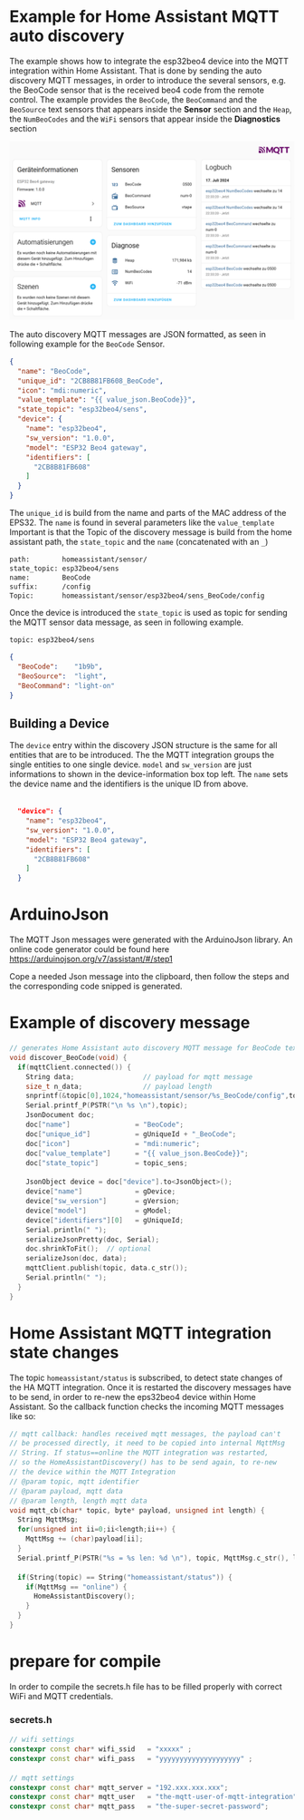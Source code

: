 # Example for Home Assistant MQTT auto discovery
The example shows how to integrate the esp32beo4 device into the MQTT integration within Home Assistant. That is done by sending the auto discovery MQTT messages, in order to introduce the several sensors, e.g. the BeoCode sensor that is the received beo4 code from the remote control. The example provides the `BeoCode`, the `BeoCommand` and the `BeoSource` text sensors that appears inside the **Sensor** section and the `Heap`, the `NumBeoCodes` and the `WiFi` sensors that appear inside the **Diagnostics** section

![HA_esp32beo4_device](doc/HA_esp32beo4_device.png)

The auto discovery MQTT messages are JSON formatted, as seen in following example for the `BeoCode` Sensor. 


```JSON
{
  "name": "BeoCode",
  "unique_id": "2CB8B81FB608_BeoCode",
  "icon": "mdi:numeric",
  "value_template": "{{ value_json.BeoCode}}",
  "state_topic": "esp32beo4/sens",
  "device": {
    "name": "esp32beo4",
    "sw_version": "1.0.0",
    "model": "ESP32 Beo4 gateway",
    "identifiers": [
      "2CB8B81FB608"
    ]
  }
}
```
The `unique_id` is build from the name and parts of the MAC address of the EPS32. The `name` is found in several parameters like the `value_template` Important is that the Topic of the discovery message is build from the home assistant path, the `state_topic` and the `name` (concatenated with an `_`) 


```
path:        homeassistant/sensor/
state_topic: esp32beo4/sens
name:        BeoCode
suffix:      /config
Topic:       homeassistant/sensor/esp32beo4/sens_BeoCode/config
```

Once the device is introduced the `state_topic` is used as topic for sending the MQTT sensor data message, as seen in following example. 

```
topic: esp32beo4/sens
```
```JSON
{
  "BeoCode":    "1b9b",
  "BeoSource":  "light",
  "BeoCommand": "light-on"
}
```

## Building a Device 
The `device` entry within the discovery JSON structure is the same for all entities that are to be introduced. The the MQTT integration groups the single entities to one single device. `model` and `sw_version`  are just informations to shown in the device-information box top left. The `name` sets the device name and the identifiers is the unique ID from above. 

```JSON

  "device": {
    "name": "esp32beo4",
    "sw_version": "1.0.0",
    "model": "ESP32 Beo4 gateway",
    "identifiers": [
      "2CB8B81FB608"
    ]
  }

```

# ArduinoJson
The MQTT Json messages were generated with the ArduinoJson library. An online code generator could be found here https://arduinojson.org/v7/assistant/#/step1

Cope a needed Json message into the clipboard, then follow the steps and the corresponding code snipped is generated.

# Example of discovery message

```cpp
// generates Home Assistant auto discovery MQTT message for BeoCode text sensor
void discover_BeoCode(void) {
  if(mqttClient.connected()) {
    String data;                 // payload for mqtt message
    size_t n_data;               // payload length
    snprintf(&topic[0],1024,"homeassistant/sensor/%s_BeoCode/config",topic_sens);
    Serial.printf_P(PSTR("\n %s \n"),topic);
    JsonDocument doc;
    doc["name"]                = "BeoCode";
    doc["unique_id"]           = gUniqueId + "_BeoCode";
    doc["icon"]                = "mdi:numeric";
    doc["value_template"]      = "{{ value_json.BeoCode}}";
    doc["state_topic"]         = topic_sens;

    JsonObject device = doc["device"].to<JsonObject>();
    device["name"]             = gDevice;
    device["sw_version"]       = gVersion;
    device["model"]            = gModel;
    device["identifiers"][0]   = gUniqueId;
    Serial.println(" ");
    serializeJsonPretty(doc, Serial);
    doc.shrinkToFit();  // optional
    serializeJson(doc, data);
    mqttClient.publish(topic, data.c_str());
    Serial.println(" ");
  }
}
```

# Home Assistant MQTT integration state changes
The topic `homeassistant/status` is subscribed, to detect state changes of the HA MQTT integration. Once it is restarted the discovery messages have to be send, in order to re-new the eps32beo4 device within Home Assistant. So the callback function checks the incoming MQTT messages like so:

````cpp
// mqtt callback: handles received mqtt messages, the payload can't 
// be processed directly, it need to be copied into internal MqttMsg 
// String. If status==online the MQTT integration was restarted, 
// so the HomeAssistantDiscovery() has to be send again, to re-new 
// the device within the MQTT Integration
// @param topic, mqtt identifier
// @param payload, mqtt data
// @param length, length mqtt data
void mqtt_cb(char* topic, byte* payload, unsigned int length) {
  String MqttMsg;
  for(unsigned int ii=0;ii<length;ii++) {
    MqttMsg += (char)payload[ii]; 
  } 
  Serial.printf_P(PSTR("%s = %s len: %d \n"), topic, MqttMsg.c_str(), length);

  if(String(topic) == String("homeassistant/status")) {
    if(MqttMsg == "online") {
      HomeAssistantDiscovery();
    }
  }
}

````

# prepare for compile
In order to compile the secrets.h file has to be filled properly with correct WiFi and MQTT credentials. 


### secrets.h

```cpp
// wifi settings
constexpr const char* wifi_ssid   = "xxxxx" ;
constexpr const char* wifi_pass   = "yyyyyyyyyyyyyyyyyyyy" ;

// mqtt settings
constexpr const char* mqtt_server = "192.xxx.xxx.xxx";
constexpr const char* mqtt_user   = "the-mqtt-user-of-mqtt-integration";
constexpr const char* mqtt_pass   = "the-super-secret-password";

```
